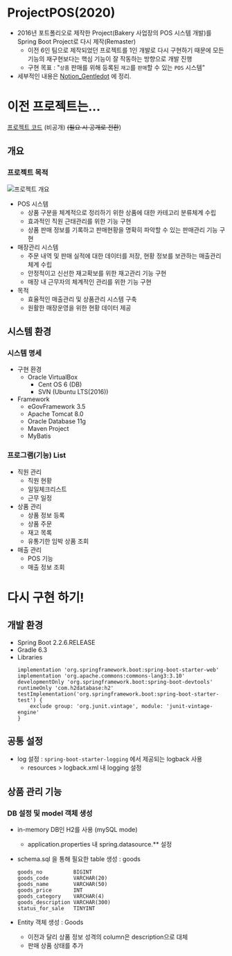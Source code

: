 # ProjectPOS(2020)
- 2016년 포트폴리오로 제작한 Project(Bakery 사업장의 POS 시스템 개발)를 Spring Boot Project로 다시 제작(Remaster)
    - 이전 6인 팀으로 제작되었던 프로젝트를 1인 개발로 다시 구현하기 때문에 모든 기능의 재구현보다는 핵심 기능이 잘 작동하는 방향으로 개발 진행  
    - 구현 목표 : "`상품` 판매를 위해 등록된 `재고`를 `판매`할 수 있는 `POS` 시스템"
- 세부적인 내용은 [Notion_Gentledot](https://www.notion.so/gentledot/ProjectPOS-2020-2c2fde23a4ff4f53826f9c66b51c6540) 에 정리.

# 이전 프로젝트는...
[프로젝트 코드](https://bitbucket.org/gentledot/class601_projects/src/master/) (비공개) ~~(필요 시 공개로 전환~~)
## 개요
### 프로젝트 목적
![프로젝트 개요](https://s3.us-west-2.amazonaws.com/secure.notion-static.com/83291f05-9fe1-488f-a702-7c48bbf8c05b/Untitled.png?X-Amz-Algorithm=AWS4-HMAC-SHA256&X-Amz-Credential=AKIAT73L2G45O3KS52Y5%2F20200503%2Fus-west-2%2Fs3%2Faws4_request&X-Amz-Date=20200503T112203Z&X-Amz-Expires=86400&X-Amz-Signature=fe59957bcad2f44b7e8d3ea27313a27da878f6c9f13c0db483afe6bc65d386f0&X-Amz-SignedHeaders=host&response-content-disposition=filename%20%3D%22Untitled.png%22 "매장관리시스템과 POS 시스템")
- POS 시스템
    - 상품 구분을 체계적으로 정리하기 위한 상품에 대한 카테고리 분류체계 수립
    - 효과적인 직원 근태관리를 위한 기능 구현
    - 상품 판매 정보를 기록하고 판매현황을 명확히 파악할 수 있는 판매관리 기능 구현
- 매장관리 시스템
    - 주문 내역 및 판매 실적에 대한 데이터를 저장,  현황 정보를 보관하는 매출관리 체계 수립
    - 안정적이고 신선한 재고확보를 위한 재고관리 기능 구현
    - 매장 내 근무자의 체계적인 관리를 위한 기능 구현
- 목적
    - 효율적인 매출관리 및 상품관리 시스템 구축
    - 원활한 매장운영을 위한 현황 데이터 제공

## 시스템 환경
### 시스템 명세
- 구현 환경
    - Oracle VirtualBox
        - Cent OS 6 (DB)
        - SVN (Ubuntu LTS(2016))
- Framework
    - eGovFramework 3.5
    - Apache Tomcat 8.0
    - Oracle Database 11g
    - Maven Project
    - MyBatis

### 프로그램(기능) List 
- 직원 관리
    - 직원 현황
    - 일일체크리스트
    - 근무 일정
- 상품 관리
    - 상품 정보 등록
    - 상품 주문
    - 재고 목록
    - 유통기한 임박 상품 조회
- 매출 관리
    - POS 기능
    - 매출 정보 조회

# 다시 구현 하기!
## 개발 환경
- Spring Boot 2.2.6.RELEASE
- Gradle 6.3
- Libraries
    ```
    implementation 'org.springframework.boot:spring-boot-starter-web'
    implementation 'org.apache.commons:commons-lang3:3.10'
    developmentOnly 'org.springframework.boot:spring-boot-devtools'
    runtimeOnly 'com.h2database:h2'
    testImplementation('org.springframework.boot:spring-boot-starter-test') {
        exclude group: 'org.junit.vintage', module: 'junit-vintage-engine'
    }
    ```

## 공통 설정
- log 설정 : `spring-boot-starter-logging` 에서 제공되는 logback 사용
    - resources > logback.xml 내 logging 설정
    
## 상품 관리 기능
### DB 설정 및 model 객체 생성
- in-memory DB인 H2를 사용 (mySQL mode)
    - application.properties 내 spring.datasource.** 설정
    
- schema.sql 을 통해 필요한 table 생성 : goods
    ```
    goods_no          BIGINT
    goods_code        VARCHAR(20) 
    goods_name        VARCHAR(50) 
    goods_price       INT         
    goods_category    VARCHAR(4)  
    goods_description VARCHAR(300)
    status_for_sale   TINYINT     
    ```

- Entity 객체 생성 : Goods
    - 이전과 달리 상품 정보 성격의 column은 description으로 대체
    - 판매 상품 상태를 추가

